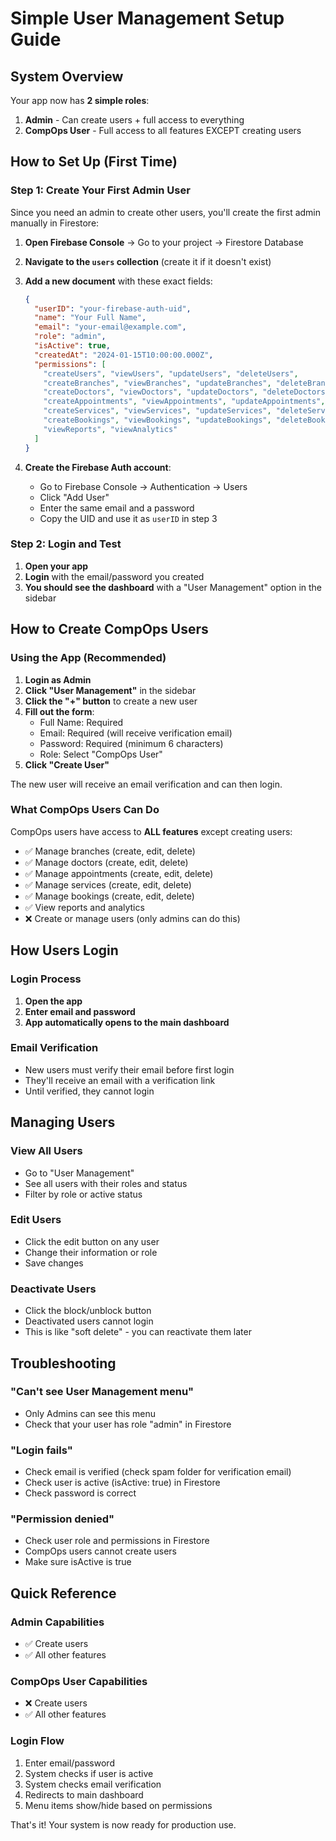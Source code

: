 # Simple User Management Setup Guide

## System Overview

Your app now has **2 simple roles**:

1. **Admin** - Can create users + full access to everything
2. **CompOps User** - Full access to all features EXCEPT creating users

## How to Set Up (First Time)

### Step 1: Create Your First Admin User

Since you need an admin to create other users, you'll create the first admin manually in Firestore:

1. **Open Firebase Console** → Go to your project → Firestore Database

2. **Navigate to the `users` collection** (create it if it doesn't exist)

3. **Add a new document** with these exact fields:
   ```json
   {
     "userID": "your-firebase-auth-uid",
     "name": "Your Full Name",
     "email": "your-email@example.com", 
     "role": "admin",
     "isActive": true,
     "createdAt": "2024-01-15T10:00:00.000Z",
     "permissions": [
       "createUsers", "viewUsers", "updateUsers", "deleteUsers",
       "createBranches", "viewBranches", "updateBranches", "deleteBranches",
       "createDoctors", "viewDoctors", "updateDoctors", "deleteDoctors",
       "createAppointments", "viewAppointments", "updateAppointments", "deleteAppointments",
       "createServices", "viewServices", "updateServices", "deleteServices", 
       "createBookings", "viewBookings", "updateBookings", "deleteBookings",
       "viewReports", "viewAnalytics"
     ]
   }
   ```

4. **Create the Firebase Auth account**:
   - Go to Firebase Console → Authentication → Users
   - Click "Add User"
   - Enter the same email and a password
   - Copy the UID and use it as `userID` in step 3

### Step 2: Login and Test

1. **Open your app**
2. **Login** with the email/password you created
3. **You should see the dashboard** with a "User Management" option in the sidebar

## How to Create CompOps Users

### Using the App (Recommended)

1. **Login as Admin**
2. **Click "User Management"** in the sidebar
3. **Click the "+" button** to create a new user
4. **Fill out the form**:
   - Full Name: Required
   - Email: Required (will receive verification email)
   - Password: Required (minimum 6 characters)
   - Role: Select "CompOps User"
5. **Click "Create User"**

The new user will receive an email verification and can then login.

### What CompOps Users Can Do

CompOps users have access to **ALL features** except creating users:
- ✅ Manage branches (create, edit, delete)
- ✅ Manage doctors (create, edit, delete)
- ✅ Manage appointments (create, edit, delete)
- ✅ Manage services (create, edit, delete)
- ✅ Manage bookings (create, edit, delete)
- ✅ View reports and analytics
- ❌ Create or manage users (only admins can do this)

## How Users Login

### Login Process
1. **Open the app**
2. **Enter email and password**
3. **App automatically opens to the main dashboard**

### Email Verification
- New users must verify their email before first login
- They'll receive an email with a verification link
- Until verified, they cannot login

## Managing Users

### View All Users
- Go to "User Management" 
- See all users with their roles and status
- Filter by role or active status

### Edit Users
- Click the edit button on any user
- Change their information or role
- Save changes

### Deactivate Users
- Click the block/unblock button
- Deactivated users cannot login
- This is like "soft delete" - you can reactivate them later

## Troubleshooting

### "Can't see User Management menu"
- Only Admins can see this menu
- Check that your user has role "admin" in Firestore

### "Login fails"
- Check email is verified (check spam folder for verification email)
- Check user is active (isActive: true) in Firestore
- Check password is correct

### "Permission denied"
- Check user role and permissions in Firestore
- CompOps users cannot create users
- Make sure isActive is true

## Quick Reference

### Admin Capabilities
- ✅ Create users
- ✅ All other features

### CompOps User Capabilities  
- ❌ Create users
- ✅ All other features

### Login Flow
1. Enter email/password
2. System checks if user is active
3. System checks email verification
4. Redirects to main dashboard
5. Menu items show/hide based on permissions

That's it! Your system is now ready for production use.
